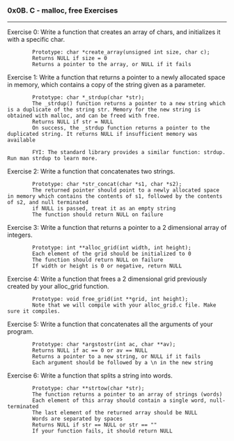 ### 0x0B. C - malloc, free Exercises
---
Exercise 0: Write a function that creates an array of chars, and initializes it with a specific char.

            Prototype: char *create_array(unsigned int size, char c);
            Returns NULL if size = 0
            Returns a pointer to the array, or NULL if it fails

Exercise 1: Write a function that returns a pointer to a newly allocated space in memory, which contains a copy of the string given as a parameter.

            Prototype: char *_strdup(char *str);
            The _strdup() function returns a pointer to a new string which is a duplicate of the string str. Memory for the new string is obtained with malloc, and can be freed with free.
            Returns NULL if str = NULL
            On success, the _strdup function returns a pointer to the duplicated string. It returns NULL if insufficient memory was available

            FYI: The standard library provides a similar function: strdup. Run man strdup to learn more.

Exercise 2: Write a function that concatenates two strings.

            Prototype: char *str_concat(char *s1, char *s2);
            The returned pointer should point to a newly allocated space in memory which contains the contents of s1, followed by the contents of s2, and null terminated
            if NULL is passed, treat it as an empty string
            The function should return NULL on failure

Exercise 3: Write a function that returns a pointer to a 2 dimensional array of integers.

            Prototype: int **alloc_grid(int width, int height);
            Each element of the grid should be initialized to 0
            The function should return NULL on failure
            If width or height is 0 or negative, return NULL

Exercise 4: Write a function that frees a 2 dimensional grid previously created by your alloc_grid function.

            Prototype: void free_grid(int **grid, int height);
            Note that we will compile with your alloc_grid.c file. Make sure it compiles.

Exercise 5: Write a function that concatenates all the arguments of your program.

            Prototype: char *argstostr(int ac, char **av);
            Returns NULL if ac == 0 or av == NULL
            Returns a pointer to a new string, or NULL if it fails
            Each argument should be followed by a \n in the new string

Exercise 6: Write a function that splits a string into words.

            Prototype: char **strtow(char *str);
            The function returns a pointer to an array of strings (words)
            Each element of this array should contain a single word, null-terminated
            The last element of the returned array should be NULL
            Words are separated by spaces
            Returns NULL if str == NULL or str == ""
            If your function fails, it should return NULL
